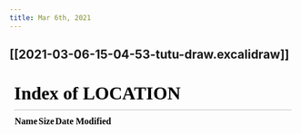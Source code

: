 ```yaml
---
title: Mar 6th, 2021
---
```


## [[2021-03-06-15-04-53-tutu-draw.excalidraw]]
<iframe class="draw-iframe" src="/#/draw?file=2021-03-06-15-04-53-tutu-draw.excalidraw" width="100%" height="400" frameborder="0" allowfullscreen></iframe>
